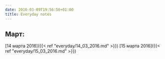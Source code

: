 ```yaml
---
date: 2016-03-09T19:56:50+01:00
title: Everyday notes
---
```

## Март:

[14 марта 2016]({{< ref "everyday/14_03_2016.md" >}}) 
[15 марта 2016]({{< ref "everyday/15_03_2016.md" >}})